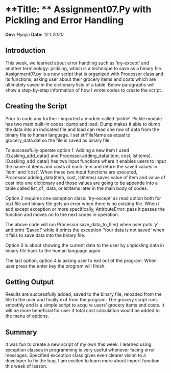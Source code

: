 # **Title: ** **Assignment07.Py with Pickling and Error Handling**

**Dev:** *Hyojin* **Date:** *12.1.2020*

## Introduction
This week, we learned about error handling such as ‘try-except’ and another terminology: pickling, which is a technique to save as a binary file. Assignment07.py is a new script that is organized with Processor class and its functions, asking user about their grocery items and costs which are ultimately saved in the dictionary lists of a table. Below paragraphs will show a step-by-step information of how I wrote codes to create the script.

## Creating the Script
Prior to code any further I imported a module called ‘pickle’. Pickle module has two main built-in codes: dump and load. Dump makes it able to dump the data into an indicated file and load can read one row of data from the binary file to human language. I set strFileName as equal to grocery_data.dat so the file is saved as binary file. 

To successfully operate option 1: Adding a new item I used IO.asking_add_data() and Processor.adding_data(item, cost, lstitems). IO.asking_add_data() has two input functions where it enables users to input the name of items and costs of each item and return the saved values in ‘item’ and ‘cost’. When these two input functions are executed, Processor.adding_data(item, cost, lstitems) saves value of item and value of cost into one dictionary and those values are going to be appende into a table called list_of_ data, or lstitems later in the main body of codes. 

Option 2 requires one exception class: ‘try-except’ as read option both for text file and binary file gets an error when there is no existing file. When I add except exception or more specifically, AttirbuteError: pass it passes the function and moves on to the next codes in operation. 

The above code will run Processor.save_data_to_file() when user puts ‘y’ and print ‘Saved!’ while it prints the exception ‘Your data is not saved’ when it fails to save data into the binary file.

Option 3 is about showing the current data to the user by unpickling data in binary file back to the human language again. 

The last option, option 4 is asking user to exit out of the program. When user press the enter key the program will finish. 

## Getting Output
Results are successfully added, saved to the binary file, reloaded from the file to the user and finally exit from the program. The grocery script runs smoothly and is a simple script to acquire users’ grocery items and costs. It will be more beneficial for user if total cost calculation would be added to the menu of options. 

## Summary
It was fun to create a new script of my own this week. I learned using exception classes in programming is very useful whenever facing error messages. Specified exception class gives even clearer vision to a developer to fix the bug. I am excited to learn more about import function this week of lesson.  
